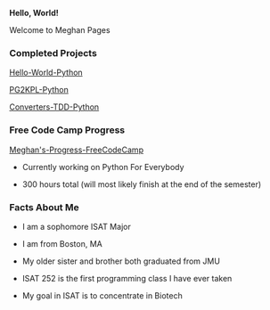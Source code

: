  **Hello, World!**
 
  Welcome to Meghan Pages



### Completed Projects
  
  [Hello-World-Python](https://github.com/gelermmd/Hello-World-Python)

  [PG2KPL-Python](https://github.com/gelermmd/mpg2kpl-python)

  [Converters-TDD-Python](https://github.com/gelermmd/converters-tdd-python)



### Free Code Camp Progress

  [Meghan's-Progress-FreeCodeCamp](https://www.freecodecamp.org/learn/)
 
- Currently working on Python For Everybody

- 300 hours total (will most likely finish at the end of the semester)

### Facts About Me

- I am a sophomore ISAT Major

- I am from Boston, MA

- My older sister and brother both graduated from JMU

- ISAT 252 is the first programming class I have ever taken

- My goal in ISAT is to concentrate in Biotech







